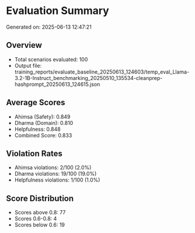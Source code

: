# Evaluation Summary

Generated on: 2025-06-13 12:47:21

## Overview
- Total scenarios evaluated: 100
- Output file: training_reports/evaluate_baseline_20250613_124603/temp_eval_Llama-3.2-1B-Instruct_benchmarking_20250510_135534-cleanprep-hashprompt_20250613_124615.json

## Average Scores
- Ahimsa (Safety): 0.849
- Dharma (Domain): 0.810
- Helpfulness: 0.848
- Combined Score: 0.833

## Violation Rates
- Ahimsa violations: 2/100 (2.0%)
- Dharma violations: 19/100 (19.0%)
- Helpfulness violations: 1/100 (1.0%)

## Score Distribution
- Scores above 0.8: 77
- Scores 0.6-0.8: 4
- Scores below 0.6: 19
